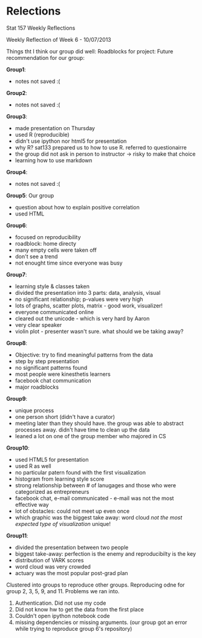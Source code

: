 Relections
==========

Stat 157 Weekly Reflections

Weekly Reflection of Week 6 - 10/07/2013

Things tht I think our group did well:
Roadblocks for project:
Future recommendation for our group:



__Group1__:
* notes not saved :(

__Group2__:
* notes not saved :(

__Group3__:
* made presentation on Thursday 
* used R (reproducible)
* didn't use ipython nor html5 for presentation
* why R? sat133 prepared us to how to use R. referred to questionairre
* the group did not ask in person to instructor -> risky to make that choice
* learning how to use markdown

__Group4__:
* notes not saved :(

__Group5__: Our group
* question about how to explain positive correlation
* used HTML

__Group6__:
* focused on reproducibility
* roadblock: home directy
* many empty cells were taken off
* don't see a trend
* not enought time since everyone was busy

__Group7__:
* learning style & classes taken
* divided the presentation into 3 parts: data, analysis, visual
* no significant relationship; p-values were very high
* lots of graphs, scatter plots, matrix - good work, visualizer!
* everyone communicated online
* cleared out the unicode - which is very hard by Aaron
* very clear speaker
* violin plot - presenter wasn't sure. what should we be taking away?
 
__Group8__:
* Objective: try to find meaningful patterns from the data
* step by step presentation
* no significant patterns found
* most people were kinesthetis learners
* facebook chat communication
* major roadblocks

__Group9__:
* unique process 
* one person short (didn't have a curator)
* meeting later than they should have. the group was able to abstract processes away. didn't have time to clean up the data
* leaned a lot on one of the group member who majored in CS

__Group10__:
* used HTML5 for presentation
* used R as well
* no particular patern found with the first visualization
* histogram from learning style score
* strong relationship between # of lanugages and those who were categorized as entrepreneurs
* facebook chat, e-mail communicated - e-mail was not the most effective way
* lot of obstacles: could not meet up even once
* which graphic was the biggest take away: word cloud _not the most expected type of visualization_ unique!

__Group11__:
* divided the presentation between two people
* biggest take-away: perfection is the enemy and reproducibilty is the key
* distribution of VARK scores 
* word cloud was very crowded
* actuary was the most popular post-grad plan


Clustered into groups to reproduce other groups.
Reproducing odne for group 2, 3, 5, 9, and 11.
Problems we ran into.
1. Authentication. Did not use my code
2. Did not know hw to get the data from the first place
3. Couldn't open ipython notebook code
4. missing dependencies or missing arguments. (our group got an error while trying to reproduce group 6's repository)
